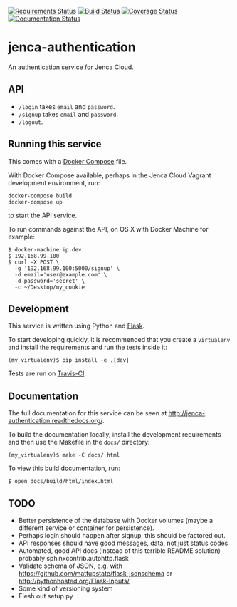 [![Requirements Status](https://requires.io/github/jenca-cloud/jenca-authentication/requirements.svg?branch=master)](https://requires.io/github/jenca-cloud/jenca-authentication/requirements/?branch=master) [![Build Status](https://travis-ci.org/jenca-cloud/jenca-authentication.svg?branch=master)](https://travis-ci.org/jenca-cloud/jenca-authentication) [![Coverage Status](https://coveralls.io/repos/jenca-cloud/jenca-authentication/badge.svg?branch=master&service=github)](https://coveralls.io/github/jenca-cloud/jenca-authentication?branch=master) [![Documentation Status](https://readthedocs.org/projects/jenca-authentication/badge/?version=latest)](http://jenca-authentication.readthedocs.org/en/latest/?badge=latest)

# jenca-authentication

An authentication service for Jenca Cloud.

## API

* `/login` takes `email` and `password`.
* `/signup` takes `email` and `password`.
* `/logout`.


## Running this service

This comes with a [Docker Compose](https://docs.docker.com/compose/) file. 

With Docker Compose available, perhaps in the Jenca Cloud Vagrant development environment, run:

```
docker-compose build
docker-compose up
```

to start the API service.

To run commands against the API, on OS X with Docker Machine for example:

```
$ docker-machine ip dev
$ 192.168.99.100
$ curl -X POST \
  -g '192.168.99.100:5000/signup' \
  -d email='user@example.com' \
  -d password='secret' \
  -c ~/Desktop/my_cookie
```

## Development

This service is written using Python and [Flask](http://flask.pocoo.org).

To start developing quickly, it is recommended that you create a `virtualenv` and install the requirements and run the tests inside it:

```
(my_virtualenv)$ pip install -e .[dev]
```

Tests are run on [Travis-CI](https://travis-ci.org/jenca-cloud/jenca-authentication).


## Documentation

The full documentation for this service can be seen at http://jenca-authentication.readthedocs.org/.

To build the documentation locally, install the development requirements and then use the Makefile in the `docs/` directory:

```
(my_virtualenv)$ make -C docs/ html
```

To view this build documentation, run:

```
$ open docs/build/html/index.html
```

## TODO

* Better persistence of the database with Docker volumes (maybe a different service or container for persistence).
* Perhaps login should happen after signup, this should be factored out.
* API responses should have good messages, data, not just status codes
* Automated, good API docs (instead of this terrible README solution) probably sphinxcontrib.autohttp.flask
* Validate schema of JSON, e.g. with https://github.com/mattupstate/flask-jsonschema or http://pythonhosted.org/Flask-Inputs/
* Some kind of versioning system
* Flesh out setup.py
